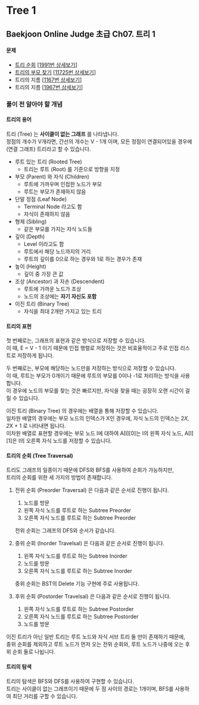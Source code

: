 Tree 1
======

Baekjoon Online Judge 초급 Ch07. 트리 1
-------------------------------------

#### 문제

* [트리 순회](./트리_순회) [[1991번 상세보기](https://www.acmicpc.net/problem/1991)]
* [트리의 부모 찾기](./트리의_부모_찾기) [[11725번 상세보기](https://www.acmicpc.net/problem/11725)]
* 트리의 지름 [[1167번 상세보기](https://www.acmicpc.net/problem/1167)]
* 트리의 지름 [[1967번 상세보기](https://www.acmicpc.net/problem/1967)]

### 풀이 전 알아야 할 개념

#### 트리의 용어

트리 (Tree) 는 **사이클이 없는 그래프** 를 나타냅니다.  
정점의 개수가 V개라면, 간선의 개수는 V - 1개 이며, 모든 정점이 연결되어있을 경우에 (연결 그래프) 트리라고 할 수 있습니다.  

* 루트 있는 트리 (Rooted Tree)
    * 트리는 루트 (Root) 를 기준으로 방향을 지정
* 부모 (Parent) 와 자식 (Children)
    * 루트에 가까우며 인접한 노드가 부모
    * 루트는 부모가 존재하지 않음
* 단말 정점 (Leaf Node)
    * Terminal Node 라고도 함
    * 자식이 존재하지 않음
* 형제 (Sibling)
    * 같은 부모를 가지는 자식 노드들
* 깊이 (Depth)
    * Level 이라고도 함
    * 루트에서 해당 노드까지의 거리
    * 루트의 깊이를 0으로 하는 경우와 1로 하는 경우가 존재
* 높이 (Height)
    * 깊이 중 가장 큰 값
* 조상 (Ancestor) 과 자손 (Descendent)
    * 루트에 가까운 노드가 조상
    * 노드의 조상에는 **자기 자신도 포함**
* 이진 트리 (Binary Tree)
    * 자식을 최대 2개만 가지고 있는 트리

#### 트리의 표현

첫 번째로는, 그래프의 표현과 같은 방식으로 저장할 수 있습니다.  
이 때, E = V - 1 이기 때문에 인접 행렬로 저장하는 것은 비효율적이고 주로 인접 리스트로 저장하게 됩니다.  

두 번째로는, 부모에 해당하는 노드만을 저장하는 방식으로 저장할 수 있습니다.  
이 때, 루트는 부모가 0개이기 때문에 루트의 부모를 0이나 -1로 처리하는 방식을 사용합니다.  
이 경우에 노드의 부모를 찾는 것은 빠르지만, 자식을 찾을 때는 굉장히 오랜 시간이 걸릴 수 있습니다.  

이진 트리 (Binary Tree) 의 경우에는 배열을 통해 저장할 수 있습니다.  
일차원 배열의 경우에는 부모 노드의 인덱스가 X인 경우에, 자식 노드의 인덱스는 2*X, 2*X + 1 로 나타내면 됩니다.  
이차원 배열로 표현할 경우에는 부모 노드 I에 대하여 A[I][0]는 I의 왼쪽 자식 노드, A[I][1]은 I의 오른쪽 자식 노드를 저장할 수 있습니다.  

#### 트리의 순회 (Tree Traversal)

트리도 그래프의 일종이기 때문에 DFS와 BFS를 사용하여 순회가 가능하지만,  
트리의 순회를 위한 세 가지의 방법이 존재합니다.  

1. 전위 순회 (Preorder Traversal) 은 다음과 같은 순서로 진행이 됩니다.  

    1. 노드를 방문  
    2. 왼쪽 자식 노드를 루트로 하는 Subtree Preorder
    3. 오른쪽 자식 노드를 루트로 하는 Subtree Preorder

    전위 순회는 그래프의 DFS와 순서가 같습니다.  

2. 중위 순회 (Inorder Travelsal) 은 다음과 같은 순서로 진행이 됩니다.  

    1. 왼쪽 자식 노드를 루트로 하는 Subtree Inorder
    2. 노드를 방문
    3. 오른쪽 자식 노드를 루트로 하는 Subtree Inorder

    중위 순회는 BST의 Delete 기능 구현에 주로 사용됩니다.  

3. 후위 순회 (Postorder Travelsal) 은 다음과 같은 순서로 진행이 됩니다.  

    1. 왼쪽 자식 노드를 루트로 하는 Subtree Postorder
    2. 오른쪽 자식 노드를 루트로 하는 Subtree Postorder
    3. 노드를 방문

이진 트리가 아닌 일반 트리는 루트 노드와 자식 서브 트리 둘 만이 존재하기 때문에,  
중위 순회를 제외하고 루트 노드가 먼저 오는 전위 순회와, 루트 노드가 나중에 오는 후위 순회 둘로 나뉩니다.  

#### 트리의 탐색

트리의 탐색은 BFS와 DFS를 사용하여 구현할 수 있습니다.  
트리는 사이클이 없는 그래프이기 때문에 두 점 사이의 경로는 1개이며, BFS를 사용하여 최단 거리를 구할 수 있습니다.  
